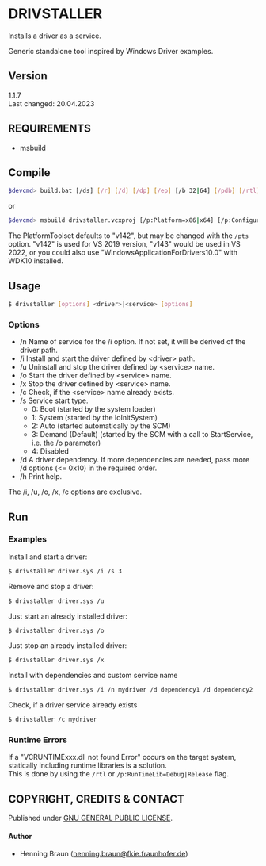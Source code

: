 # DRIVSTALLER #
Installs a driver as a service.

Generic standalone tool inspired by Windows Driver examples.


## Version ##
1.1.7  
Last changed: 20.04.2023


## REQUIREMENTS ##
- msbuild


## Compile ##
```bash
$devcmd> build.bat [/ds] [/r] [/d] [/dp] [/ep] [/b 32|64] [/pdb] [/rtl] [/pts <toolset>] [/h]
```
or
```bash
$devcmd> msbuild drivstaller.vcxproj [/p:Platform=x86|x64] [/p:Configuration=Debug|Release] [/p:RunTimeLib=Debug|Release] [/p:PDB=0|1] [/p:PlatformToolset=<v142|v143|WindowsApplicationForDrivers10.0>]
```

The PlatformToolset defaults to "v142", but may be changed with the `/pts` option.
"v142" is used for VS 2019 version, "v143" would be used in VS 2022, 
or you could also use "WindowsApplicationForDrivers10.0" with WDK10 installed.


## Usage ##

```bash
$ drivstaller [options] <driver>|<service> [options]
```

### Options ###
* /n Name of service for the /i option. 
     If not set, it will be derived of the driver path.
* /i Install and start the driver defined by \<driver\> path.
* /u Uninstall and stop the driver defined by \<service\> name.
* /o Start the driver defined by \<service\> name.
* /x Stop the driver defined by \<service\> name.
* /c Check, if the \<service\> name already exists.
* /s Service start type. 
    * 0: Boot (started by the system loader) 
    * 1: System (started by the IoInitSystem)
    * 2: Auto (started automatically by the SCM)
    * 3: Demand (Default) (started by the SCM with a call to StartService, i.e. the /o parameter)
    * 4: Disabled
* /d A driver dependency. If more dependencies are needed, pass more /d options (<= 0x10) in the required order.
* /h Print help.

The /i, /u, /o, /x, /c options are exclusive.


## Run ##
### Examples ###
Install and start a driver:
```bash
$ drivstaller driver.sys /i /s 3
```

Remove and stop a driver:
```bash
$ drivstaller driver.sys /u
```

Just start an already installed driver:
```bash
$ drivstaller driver.sys /o
```

Just stop an already installed driver:
```bash
$ drivstaller driver.sys /x
```

Install with dependencies and custom service name
```bash
$ drivstaller driver.sys /i /n mydriver /d dependency1 /d dependency2
```

Check, if a driver service already exists
```bash
$ drivstaller /c mydriver
```


### Runtime Errors ###
If a "VCRUNTIMExxx.dll not found Error" occurs on the target system, statically including runtime libraries is a solution.  
This is done by using the `/rtl` or `/p:RunTimeLib=Debug|Release` flag.


## COPYRIGHT, CREDITS & CONTACT ##
Published under [GNU GENERAL PUBLIC LICENSE](LICENSE).   

#### Author ####
- Henning Braun ([henning.braun@fkie.fraunhofer.de](mailto:henning.braun@fkie.fraunhofer.de)) 

